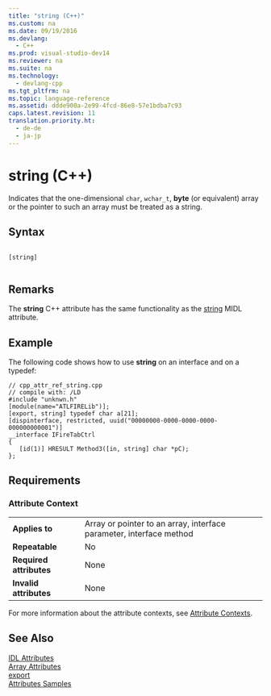 ```yaml
---
title: "string (C++)"
ms.custom: na
ms.date: 09/19/2016
ms.devlang: 
  - C++
ms.prod: visual-studio-dev14
ms.reviewer: na
ms.suite: na
ms.technology: 
  - devlang-cpp
ms.tgt_pltfrm: na
ms.topic: language-reference
ms.assetid: ddde900a-2e99-4fcd-86e8-57e1bdba7c93
caps.latest.revision: 11
translation.priority.ht: 
  - de-de
  - ja-jp
---
```

# string (C++)
Indicates that the one-dimensional `char`, `wchar_t`, **byte** (or equivalent) array or the pointer to such an array must be treated as a string.  
  
## Syntax  
  
```  
  
[string]  
  
```  
  
## Remarks  
 The **string** C++ attribute has the same functionality as the [string](http://msdn.microsoft.com/library/windows/desktop/aa367270) MIDL attribute.  
  
## Example  
 The following code shows how to use **string** on an interface and on a typedef:  
  
```  
// cpp_attr_ref_string.cpp  
// compile with: /LD  
#include "unknwn.h"  
[module(name="ATLFIRELib")];  
[export, string] typedef char a[21];  
[dispinterface, restricted, uuid("00000000-0000-0000-0000-000000000001")]  
__interface IFireTabCtrl  
{  
   [id(1)] HRESULT Method3([in, string] char *pC);  
};  
```  
  
## Requirements  
  
### Attribute Context  
  
|||  
|-|-|  
|**Applies to**|Array or pointer to an array, interface parameter, interface method|  
|**Repeatable**|No|  
|**Required attributes**|None|  
|**Invalid attributes**|None|  
  
 For more information about the attribute contexts, see [Attribute Contexts](../vs140/Attribute-Contexts.md).  
  
## See Also  
 [IDL Attributes](../vs140/IDL-Attributes.md)   
 [Array Attributes](../vs140/Array-Attributes.md)   
 [export](../vs140/export.md)   
 [Attributes Samples](assetId:///558ebdb2-082f-44dc-b442-d8d33bf7bdb8)